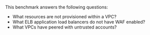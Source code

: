 This benchmark answers the following questions:

- What resources are not provisioned within a VPC?
- What ELB application load balancers do not have WAF enabled?
- What VPCs have peered with untrusted accounts?
